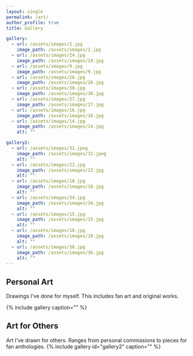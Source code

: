 ```yaml
---
layout: single
permalink: /art/
author_profile: true
title: Gallery

gallery:
  - url: /assets/images/2.jpg
    image_path: /assets/images/2.jpg
  - url: /assets/images/24.jpg
    image_path: /assets/images/24.jpg
  - url: /assets/images/9.jpg
    image_path: /assets/images/9.jpg
  - url: /assets/images/26.jpg
    image_path: /assets/images/26.jpg
  - url: /assets/images/30.jpg
    image_path: /assets/images/30.jpg
  - url: /assets/images/27.jpg
    image_path: /assets/images/27.jpg
  - url: /assets/images/16.jpg
    image_path: /assets/images/16.jpg
  - url: /assets/images/14.jpg
    image_path: /assets/images/14.jpg
    alt: ""

gallery2:
  - url: /assets/images/32.jpeg
    image_path: /assets/images/32.jpeg
    alt: ""
  - url: /assets/images/22.jpg
    image_path: /assets/images/22.jpg
    alt: ""
  - url: /assets/images/18.jpg
    image_path: /assets/images/18.jpg
    alt: ""
  - url: /assets/images/34.jpg
    image_path: /assets/images/34.jpg
    alt: ""
  - url: /assets/images/15.jpg
    image_path: /assets/images/15.jpg
    alt: ""
  - url: /assets/images/10.jpg
    image_path: /assets/images/10.jpg
    alt: ""
  - url: /assets/images/36.jpg
    image_path: /assets/images/36.jpg
    alt: ""
---
```


## Personal Art
Drawings I've done for myself. This includes fan art and original works.

{% include gallery caption="" %}



## Art for Others
Art I've drawn for others. Ranges from personal commissions to pieces for fan anthologies.
{% include gallery id="gallery2" caption="" %}
